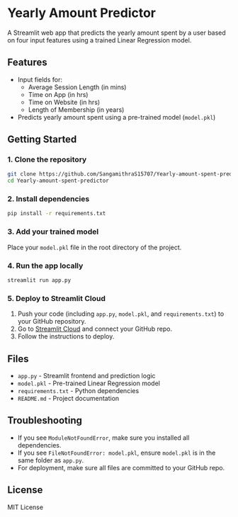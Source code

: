 # Yearly Amount Predictor

A Streamlit web app that predicts the yearly amount spent by a user based on four input features using a trained Linear Regression model.

## Features

- Input fields for:
  - Average Session Length (in mins)
  - Time on App (in hrs)
  - Time on Website (in hrs)
  - Length of Membership (in years)
- Predicts yearly amount spent using a pre-trained model (`model.pkl`)

## Getting Started

### 1. Clone the repository

```bash
git clone https://github.com/SangamithraS15707/Yearly-amount-spent-predictor.git
cd Yearly-amount-spent-predictor
```

### 2. Install dependencies

```bash
pip install -r requirements.txt
```

### 3. Add your trained model

Place your `model.pkl` file in the root directory of the project.

### 4. Run the app locally

```bash
streamlit run app.py
```

### 5. Deploy to Streamlit Cloud

1. Push your code (including `app.py`, `model.pkl`, and `requirements.txt`) to your GitHub repository.
2. Go to [Streamlit Cloud](https://streamlit.io/cloud) and connect your GitHub repo.
3. Follow the instructions to deploy.

## Files

- `app.py` - Streamlit frontend and prediction logic
- `model.pkl` - Pre-trained Linear Regression model
- `requirements.txt` - Python dependencies
- `README.md` - Project documentation

## Troubleshooting

- If you see `ModuleNotFoundError`, make sure you installed all dependencies.
- If you see `FileNotFoundError: model.pkl`, ensure `model.pkl` is in the same folder as `app.py`.
- For deployment, make sure all files are committed to your GitHub repo.

## License

MIT License
